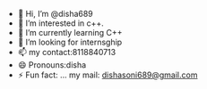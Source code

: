 - 👋 Hi, I’m @disha689
- 👀 I’m interested in c++.
- 🌱 I’m currently learning C++
- 💞️ I’m looking for internsghip
- 📫 my contact:8118840713
- 😄 Pronouns:disha
- ⚡ Fun fact: ...
my mail: dishasoni689@gmail.com
<!---
disha689/disha689 is a ✨ special ✨ repository because its `README.md` (this file) appears on your GitHub profile.
You can click the Preview link to take a look at your changes.
--->
